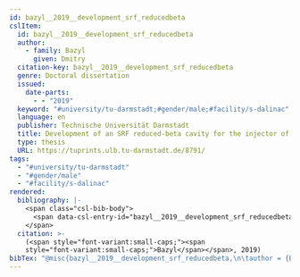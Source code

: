 ```yaml
---
id: bazyl__2019__development_srf_reducedbeta
cslItem:
  id: bazyl__2019__development_srf_reducedbeta
  author:
    - family: Bazyl
      given: Dmitry
  citation-key: bazyl__2019__development_srf_reducedbeta
  genre: Doctoral dissertation
  issued:
    date-parts:
      - - "2019"
  keyword: "#university/tu-darmstadt;#gender/male;#facility/s-dalinac"
  language: en
  publisher: Technische Universität Darmstadt
  title: Development of an SRF reduced-beta cavity for the injector of the s-dalinac
  type: thesis
  URL: https://tuprints.ulb.tu-darmstadt.de/8791/
tags:
  - "#university/tu-darmstadt"
  - "#gender/male"
  - "#facility/s-dalinac"
rendered:
  bibliography: |-
    <span class="csl-bib-body">
      <span data-csl-entry-id="bazyl__2019__development_srf_reducedbeta" class="csl-entry"><span class='author-bib'>Bazyl</span>. <span class='date-bib'>(2019)</span>. <span class='title'><i><b><span style="font-style:normal;">Development of an SRF reduced-beta cavity for the injector of the s-dalinac</span></b></i></span> [Doctoral dissertation, Technische Universität Darmstadt]. <span class='URL'><a href='https://tuprints.ulb.tu-darmstadt.de/8791/'>LINK</a></span></span>
    </span>
  citation: >-
    (<span style="font-variant:small-caps;"><span
    style="font-variant:small-caps;">Bazyl</span></span>, 2019)
bibTex: "@misc{bazyl__2019__development_srf_reducedbeta,\n\tauthor = {Bazyl, Dmitry},\n\tyear = {2019},\n\tschool = {Technische Universit{\\\" a}t Darmstadt},\n\ttitle = {Development of an {SRF} reduced-beta cavity for the injector of the s-dalinac},\n\ttype = {Doctoral dissertation},\n\turl = {https://tuprints.ulb.tu-darmstadt.de/8791/},\n}\n\n"
---
```

